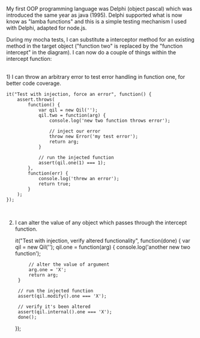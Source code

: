 My first OOP programming language was Delphi (object pascal) which was introduced the same year as java (1995).  Delphi supported what is now know as "lamba functions" and this is a simple testing mechanism I used with Delphi, adapted for node.js.

During my mocha tests, I can substitute a interceptor method for an existing method in the target object ("function two" is replaced by the "function intercept" in the diagram). I can now do a couple of things within the intercept function:

<br>
1) I can throw an arbitrary error to test error handling in function one, for better code coverage.  

    it("Test with injection, force an error", function() {
        assert.throws(
            function() {
                var qil = new Qil('');
                qil.two = function(arg) {
                    console.log('new two function throws error');

                    // inject our error 
                    throw new Error('my test error');
                    return arg;
                }

                // run the injected function
                assert(qil.one(1) === 1);
            },
            function(err) {
                console.log('threw an error');
                return true;
            }
        );
    });

<br>

2) I can alter the value of any object which passes through the intercept function.

    it("Test with injection, verify altered functionality", function(done) {
        var qil = new Qil('');
        qil.one = function(arg) {
            console.log('another new two function');

            // alter the value of argument
            arg.one = 'X';
            return arg;
        }

        // run the injected function
        assert(qil.modify().one === 'X');

        // verify it's been altered
        assert(qil.internal().one === 'X');
        done();
    }); 


